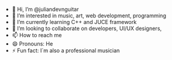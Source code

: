 - 👋 Hi, I’m @juliandevnguitar
- 👀 I’m interested in music, art, web development, programming
- 🌱 I’m currently learning C++ and JUCE framework
- 💞️ I’m looking to collaborate on developers, UI/UX designers, 
- 📫 How to reach me 
- 😄 Pronouns: He
- ⚡ Fun fact: I´m also a professional musician

<!---
juliandevnguitar/juliandevnguitar is a ✨ special ✨ repository because its `README.md` (this file) appears on your GitHub profile.
You can click the Preview link to take a look at your changes.
--->

